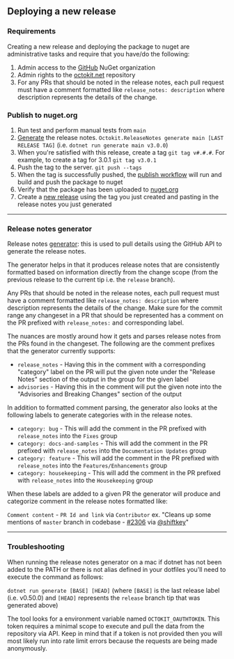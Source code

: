 ## Deploying a new release

### Requirements

Creating a new release and deploying the package to nuget are administrative tasks and require that you have/do the following:
1. Admin access to the [GitHub](https://www.nuget.org/profiles/GitHub) NuGet organization
2. Admin rights to the [octokit.net](https://github.com/octokit/octokit.net) repository
3. For any PRs that should be noted in the release notes, each pull request must have a comment formatted like `release_notes: description` where description represents the details of the change.

### Publish to nuget.org

1. Run test and perform manual tests from `main`
2. [Generate](https://github.com/shiftkey/octokit.releasenotes) the release notes. `Octokit.ReleaseNotes generate main [LAST RELEASE TAG]` (i.e. `dotnet run generate main v3.0.0`)
3. When you're satisfied with this release, create a tag `git tag v#.#.#`. For example, to create a tag for 3.0.1
`git tag v3.0.1`
4. Push the tag to the server. `git push --tags`
5. When the tag is successfully pushed, the [publish workflow](https://github.com/octokit/octokit.net/blob/main/.github/workflows/publish.yml) will run and build and push the package to nuget
6. Verify that the package has been uploaded to [nuget.org](https://www.nuget.org/packages/Octokit/)
7. Create a [new release](https://github.com/octokit/octokit.net/releases/new) using the tag you just created and pasting in the release notes you just generated

---

### Release notes generator

Release notes [generator](https://github.com/shiftkey/octokit.releasenotes): this is used to pull details using the GitHub API to generate the release notes.

The generator helps in that it produces release notes that are consistently formatted based on information directly from the change scope (from the previous release to the current tip i.e. the `release` branch).

Any PRs that should be noted in the release notes, each pull request must have a comment formatted like `release_notes: description` where description represents the details of the change. Make sure for the commit range any changeset in a PR that should be represented has a comment on the PR prefixed with `release_notes:` and corresponding label.

The nuances are mostly around how it gets and parses release notes from the PRs found in the changeset. The following are the comment prefixes that the generator currently supports:

* `release_notes` - Having this in the comment with a corresponding "category" label on the PR will put the given note under the "Release Notes" section of the output in the group for the given label
* `advisories` - Having this in the comment will put the given note into the "Advisories and Breaking Changes" section of the output

In addition to formatted comment parsing, the generator also looks at the following labels to generate categories with in the release notes.

* `category: bug` - This will add the comment in the PR prefixed with `release_notes` into the `Fixes` group
* `category: docs-and-samples` - This will add the comment in the PR prefixed with `release_notes` into the `Documentation Updates` group
* `category: feature` - This will add the comment in the PR prefixed with `release_notes` into the `Features/Enhancements` group
* `category: housekeeping` - This will add the comment in the PR prefixed with `release_notes` into the `Housekeeping` group

When these labels are added to a given PR the generator will produce and categorize comment in the release notes formatted like:

`Comment content` - `PR Id and link` via `Contributor`
ex. "Cleans up some mentions of `master` branch in codebase - [#2306](https://github.com/octokit/octokit.net/pull/2306) via [@shiftkey](https://github.com/shiftkey)"

----
### Troubleshooting

When running the release notes generator on a mac if dotnet has not been added to the PATH or there is not alias defined in your dotfiles you'll need to execute the command as follows:

`dotnet run generate [BASE] [HEAD]`
(where `[BASE]` is the last release label (i.e. v0.50.0) and `[HEAD]` represents the `release` branch tip that was generated above)

The tool looks for a environment variable named `OCTOKIT_OAUTHTOKEN`. This token requires a minimal scope to execute and pull the data from the repository via API. Keep in mind that if a token is not provided then you will most likely run into rate limit errors because the requests are being made anonymously.
